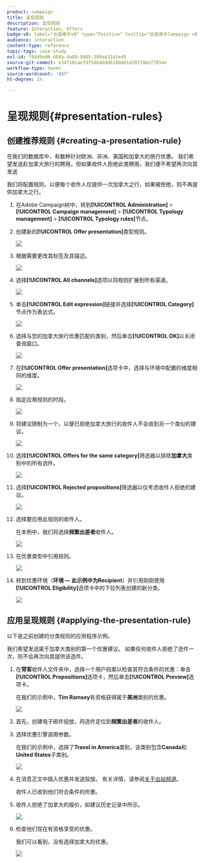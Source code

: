 ```yaml
---
product: campaign
title: 呈现规则
description: 呈现规则
feature: Interaction, Offers
badge-v8: label="也适用于v8" type="Positive" tooltip="也适用于Campaign v8"
audience: interaction
content-type: reference
topic-tags: case-study
exl-id: f9dd9ad6-48da-4a80-9405-109a433a1ed5
source-git-commit: e34718caefdf5db4ddd61db601420274be77054e
workflow-type: tm+mt
source-wordcount: '457'
ht-degree: 1%

---
```


# 呈现规则{#presentation-rules}



## 创建推荐规则 {#creating-a-presentation-rule}

在我们的数据库中，有数种针对欧洲、非洲、美国和加拿大的旅行优惠。 我们希望发送赴加拿大旅行的聘用，但如果收件人拒绝此类聘用，我们便不希望再次向其发送

我们将配置规则，以便每个收件人仅提供一次加拿大之行，如果被拒绝，则不再提供加拿大之行。

1. 在Adobe Campaign树中，转到&#x200B;**[!UICONTROL Administration]** > **[!UICONTROL Campaign management]** > **[!UICONTROL Typology management]** > **[!UICONTROL Typology rules]**&#x200B;节点。
1. 创建新的&#x200B;**[!UICONTROL Offer presentation]**&#x200B;类型规则。

   ![](assets/offer_typology_example_001.png)

1. 根据需要更改其标签及其描述。

   ![](assets/offer_typology_example_002.png)

1. 选择&#x200B;**[!UICONTROL All channels]**&#x200B;选项以将规则扩展到所有渠道。

   ![](assets/offer_typology_example_003.png)

1. 单击&#x200B;**[!UICONTROL Edit expression]**&#x200B;链接并选择&#x200B;**[!UICONTROL Category]**&#x200B;节点作为表达式。

   ![](assets/offer_typology_example_004.png)

1. 选择与您的加拿大旅行优惠匹配的类别，然后单击&#x200B;**[!UICONTROL OK]**&#x200B;以关闭查询窗口。

   ![](assets/offer_typology_example_005.png)

1. 在&#x200B;**[!UICONTROL Offer presentation]**&#x200B;选项卡中，选择与环境中配置的维度相同的维度。

   ![](assets/offer_typology_example_006.png)

1. 指定应用规则的时段。

   ![](assets/offer_typology_example_007.png)

1. 将建议限制为一个，以便已拒绝加拿大旅行的收件人不会收到另一个类似的建议。

   ![](assets/offer_typology_example_008.png)

1. 选择&#x200B;**[!UICONTROL Offers for the same category]**&#x200B;筛选器以排除&#x200B;**加拿大**&#x200B;类别中的所有选件。

   ![](assets/offer_typology_example_020.png)

1. 选择&#x200B;**[!UICONTROL Rejected propositions]**&#x200B;筛选器以仅考虑收件人拒绝的建议。

   ![](assets/offer_typology_example_021.png)

1. 选择要应用此规则的收件人。

   在本例中，我们将选择&#x200B;**频繁出差者**&#x200B;收件人。

   ![](assets/offer_typology_example_009.png)

1. 在优惠类型中引用规则。

   ![](assets/offer_typology_example_013.png)

1. 转到优惠环境（**环境 — 此示例中为Recipient**）并引用刚刚使用&#x200B;**[!UICONTROL Eligibility]**&#x200B;选项卡中的下拉列表创建的新分类。

   ![](assets/offer_typology_example_014.png)

## 应用呈现规则 {#applying-the-presentation-rule}

以下是之前创建的分类规则的应用程序示例。

我们希望发送属于加拿大类别的第一个优惠建议。 如果任何收件人拒绝了选件一次，则不会再次向其提供该选件。

1. 在&#x200B;**常客**&#x200B;收件人文件夹中，选择一个用户档案以检查其符合条件的优惠：单击&#x200B;**[!UICONTROL Propositions]**&#x200B;选项卡，然后单击&#x200B;**[!UICONTROL Preview]**&#x200B;选项卡。

   在我们的示例中，**Tim Ramsey**&#x200B;有资格获得属于&#x200B;**美洲**&#x200B;类别的优惠。

   ![](assets/offer_typology_example_015.png)

1. 首先，创建电子邮件投放，将选件定位到&#x200B;**频繁出差者**&#x200B;的收件人。
1. 选择优惠引擎调用参数。

   在我们的示例中，选择了&#x200B;**Travel in America**&#x200B;类别，该类别包含&#x200B;**Canada**&#x200B;和&#x200B;**United States**&#x200B;子类别。

   ![](assets/offer_typology_example_016.png)

1. 在消息正文中插入优惠并发送投放。 有关详情，请参阅[关于出站频道](../../interaction/using/about-outbound-channels.md)。

   收件人已收到他们符合条件的优惠。

1. 收件人拒绝了加拿大的报价，如建议历史记录中所示。

   ![](assets/offer_typology_example_018.png)

1. 检查他们现在有资格享受的优惠。

   我们可以看到，没有选择加拿大的优惠。

   ![](assets/offer_typology_example_019.png)
